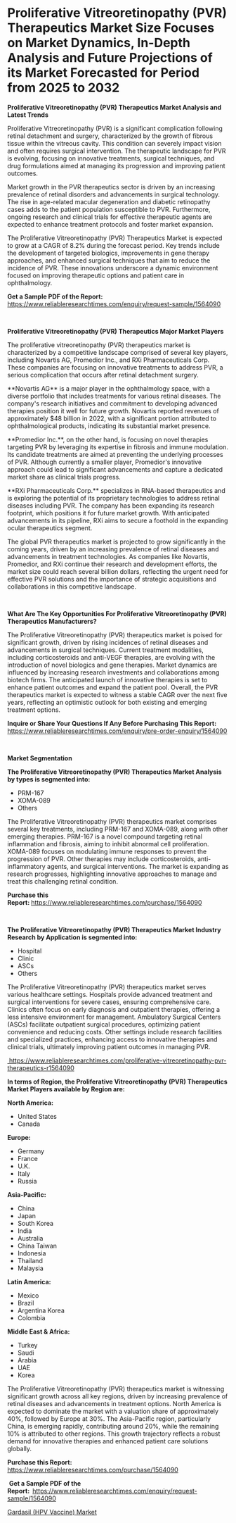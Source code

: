<p><h1>Proliferative Vitreoretinopathy (PVR) Therapeutics Market Size Focuses on Market Dynamics, In-Depth Analysis and Future Projections of its Market Forecasted for Period from 2025 to 2032</h1></p><p><strong>Proliferative Vitreoretinopathy (PVR) Therapeutics Market Analysis and Latest Trends</strong></p>
<p><p>Proliferative Vitreoretinopathy (PVR) is a significant complication following retinal detachment and surgery, characterized by the growth of fibrous tissue within the vitreous cavity. This condition can severely impact vision and often requires surgical intervention. The therapeutic landscape for PVR is evolving, focusing on innovative treatments, surgical techniques, and drug formulations aimed at managing its progression and improving patient outcomes.</p><p>Market growth in the PVR therapeutics sector is driven by an increasing prevalence of retinal disorders and advancements in surgical technology. The rise in age-related macular degeneration and diabetic retinopathy cases adds to the patient population susceptible to PVR. Furthermore, ongoing research and clinical trials for effective therapeutic agents are expected to enhance treatment protocols and foster market expansion.</p><p>The Proliferative Vitreoretinopathy (PVR) Therapeutics Market is expected to grow at a CAGR of 8.2% during the forecast period. Key trends include the development of targeted biologics, improvements in gene therapy approaches, and enhanced surgical techniques that aim to reduce the incidence of PVR. These innovations underscore a dynamic environment focused on improving therapeutic options and patient care in ophthalmology.</p></p>
<p><strong>Get a Sample PDF of the Report:&nbsp;</strong> <a href="https://www.reliableresearchtimes.com/enquiry/request-sample/1564090?utm_campaign=3290&utm_medium=2&utm_source=Github&utm_content=ia&utm_term=09032025&utm_id=proliferative-vitreoretinopathy-pvr-therapeutics">https://www.reliableresearchtimes.com/enquiry/request-sample/1564090</a></p>
<p>&nbsp;</p>
<p><strong>Proliferative Vitreoretinopathy (PVR) Therapeutics Major Market Players</strong></p>
<p><p>The proliferative vitreoretinopathy (PVR) therapeutics market is characterized by a competitive landscape comprised of several key players, including Novartis AG, Promedior Inc., and RXi Pharmaceuticals Corp. These companies are focusing on innovative treatments to address PVR, a serious complication that occurs after retinal detachment surgery.</p><p>**Novartis AG** is a major player in the ophthalmology space, with a diverse portfolio that includes treatments for various retinal diseases. The company's research initiatives and commitment to developing advanced therapies position it well for future growth. Novartis reported revenues of approximately $48 billion in 2022, with a significant portion attributed to ophthalmological products, indicating its substantial market presence.</p><p>**Promedior Inc.**, on the other hand, is focusing on novel therapies targeting PVR by leveraging its expertise in fibrosis and immune modulation. Its candidate treatments are aimed at preventing the underlying processes of PVR. Although currently a smaller player, Promedior's innovative approach could lead to significant advancements and capture a dedicated market share as clinical trials progress.</p><p>**RXi Pharmaceuticals Corp.** specializes in RNA-based therapeutics and is exploring the potential of its proprietary technologies to address retinal diseases including PVR. The company has been expanding its research footprint, which positions it for future market growth. With anticipated advancements in its pipeline, RXi aims to secure a foothold in the expanding ocular therapeutics segment.</p><p>The global PVR therapeutics market is projected to grow significantly in the coming years, driven by an increasing prevalence of retinal diseases and advancements in treatment technologies. As companies like Novartis, Promedior, and RXi continue their research and development efforts, the market size could reach several billion dollars, reflecting the urgent need for effective PVR solutions and the importance of strategic acquisitions and collaborations in this competitive landscape.</p></p>
<p>&nbsp;</p>
<p><strong>What Are The Key Opportunities For Proliferative Vitreoretinopathy (PVR) Therapeutics Manufacturers?</strong></p>
<p><p>The Proliferative Vitreoretinopathy (PVR) therapeutics market is poised for significant growth, driven by rising incidences of retinal diseases and advancements in surgical techniques. Current treatment modalities, including corticosteroids and anti-VEGF therapies, are evolving with the introduction of novel biologics and gene therapies. Market dynamics are influenced by increasing research investments and collaborations among biotech firms. The anticipated launch of innovative therapies is set to enhance patient outcomes and expand the patient pool. Overall, the PVR therapeutics market is expected to witness a stable CAGR over the next five years, reflecting an optimistic outlook for both existing and emerging treatment options.</p></p>
<p><strong>Inquire or Share Your Questions If Any Before Purchasing This Report:</strong> <a href="https://www.reliableresearchtimes.com/enquiry/pre-order-enquiry/1564090?utm_campaign=3290&utm_medium=2&utm_source=Github&utm_content=ia&utm_term=09032025&utm_id=proliferative-vitreoretinopathy-pvr-therapeutics">https://www.reliableresearchtimes.com/enquiry/pre-order-enquiry/1564090</a></p>
<p>&nbsp;</p>
<p><strong>Market Segmentation</strong></p>
<p><strong>The Proliferative Vitreoretinopathy (PVR) Therapeutics Market Analysis by types is segmented into:</strong></p>
<p><ul><li>PRM-167</li><li>XOMA-089</li><li>Others</li></ul></p>
<p><p>The Proliferative Vitreoretinopathy (PVR) therapeutics market comprises several key treatments, including PRM-167 and XOMA-089, along with other emerging therapies. PRM-167 is a novel compound targeting retinal inflammation and fibrosis, aiming to inhibit abnormal cell proliferation. XOMA-089 focuses on modulating immune responses to prevent the progression of PVR. Other therapies may include corticosteroids, anti-inflammatory agents, and surgical interventions. The market is expanding as research progresses, highlighting innovative approaches to manage and treat this challenging retinal condition.</p></p>
<p><strong>Purchase this Report:&nbsp;</strong><a href="https://www.reliableresearchtimes.com/purchase/1564090?utm_campaign=3290&utm_medium=2&utm_source=Github&utm_content=ia&utm_term=09032025&utm_id=proliferative-vitreoretinopathy-pvr-therapeutics">https://www.reliableresearchtimes.com/purchase/1564090</a></p>
<p>&nbsp;</p>
<p><strong>The Proliferative Vitreoretinopathy (PVR) Therapeutics Market Industry Research by Application is segmented into:</strong></p>
<p><ul><li>Hospital</li><li>Clinic</li><li>ASCs</li><li>Others</li></ul></p>
<p><p>The Proliferative Vitreoretinopathy (PVR) therapeutics market serves various healthcare settings. Hospitals provide advanced treatment and surgical interventions for severe cases, ensuring comprehensive care. Clinics often focus on early diagnosis and outpatient therapies, offering a less intensive environment for management. Ambulatory Surgical Centers (ASCs) facilitate outpatient surgical procedures, optimizing patient convenience and reducing costs. Other settings include research facilities and specialized practices, enhancing access to innovative therapies and clinical trials, ultimately improving patient outcomes in managing PVR.</p></p>
<p><a href="https://www.reliableresearchtimes.com/proliferative-vitreoretinopathy-pvr-therapeutics-r1564090?utm_campaign=3290&utm_medium=2&utm_source=Github&utm_content=ia&utm_term=09032025&utm_id=proliferative-vitreoretinopathy-pvr-therapeutics">&nbsp;https://www.reliableresearchtimes.com/proliferative-vitreoretinopathy-pvr-therapeutics-r1564090</a></p>
<p><strong>In terms of Region, the Proliferative Vitreoretinopathy (PVR) Therapeutics Market Players available by Region are:</strong></p>
<p>
    <p> <strong> North America: </strong>
        <ul>
            <li>United States</li>
            <li>Canada</li>
        </ul>
        </p> 
    <p> <strong> Europe: </strong>
        <ul>
            <li>Germany</li>
            <li>France</li>
            <li>U.K.</li>
            <li>Italy</li>
            <li>Russia</li>
        </ul>
        </p> 
    <p> <strong> Asia-Pacific: </strong>
        <ul>
            <li>China</li>
            <li>Japan</li>
            <li>South Korea</li>
            <li>India</li>
            <li>Australia</li>
            <li>China Taiwan</li>
            <li>Indonesia</li>
            <li>Thailand</li>
            <li>Malaysia</li>
        </ul>
        </p> 
    <p> <strong> Latin America: </strong>
        <ul>
            <li>Mexico</li>
            <li>Brazil</li>
            <li>Argentina Korea</li>
            <li>Colombia</li>
        </ul>
        </p> 
    <p> <strong> Middle East & Africa: </strong>
        <ul>
            <li>Turkey</li>
            <li>Saudi</li>
            <li>Arabia</li>
            <li>UAE</li>
            <li>Korea</li>
        </ul>
    </p>
    </p>
<p><p>The Proliferative Vitreoretinopathy (PVR) therapeutics market is witnessing significant growth across all key regions, driven by increasing prevalence of retinal diseases and advancements in treatment options. North America is expected to dominate the market with a valuation share of approximately 40%, followed by Europe at 30%. The Asia-Pacific region, particularly China, is emerging rapidly, contributing around 20%, while the remaining 10% is attributed to other regions. This growth trajectory reflects a robust demand for innovative therapies and enhanced patient care solutions globally.</p></p>
<p><strong>Purchase this Report: </strong><a href="https://www.reliableresearchtimes.com/purchase/1564090?utm_campaign=3290&utm_medium=2&utm_source=Github&utm_content=ia&utm_term=09032025&utm_id=proliferative-vitreoretinopathy-pvr-therapeutics">https://www.reliableresearchtimes.com/purchase/1564090</a></p>
<p>&nbsp;<strong>Get a Sample PDF of the Report:&nbsp;&nbsp;</strong><a href="https://www.reliableresearchtimes.com/enquiry/request-sample/1564090?utm_campaign=3290&utm_medium=2&utm_source=Github&utm_content=ia&utm_term=09032025&utm_id=proliferative-vitreoretinopathy-pvr-therapeutics">https://www.reliableresearchtimes.com/enquiry/request-sample/1564090</a></p>
<p><strong></strong></p>
<p><p><a href="https://github.com/petbigbeepjn/Market-Research-Report-List-1/blob/main/gardasil-hpv-vaccine-market.md?utm_campaign=3290&utm_medium=2&utm_source=Github&utm_content=ia&utm_term=09032025&utm_id=proliferative-vitreoretinopathy-pvr-therapeutics">Gardasil (HPV Vaccine) Market</a></p></p>